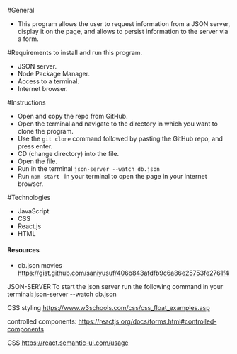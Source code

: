 #General
- This program allows the user to request information from a JSON server, display it on the page, and allows to persist information to the server via a form. 

#Requirements to install and run this program.
- JSON server.
- Node Package Manager. 
- Access to a terminal. 
- Internet browser. 

#Instructions
- Open and copy the repo from GitHub.
- Open the terminal and navigate to the directory in which you want to clone the program.
- Use the `git clone` command followed by pasting the GitHub repo, and press enter.
- CD (change directory) into the file.
- Open the file.
- Run in the terminal `json-server --watch db.json` 
- Run  `npm start ` in your terminal to open the page in your internet browser.

#Technologies
- JavaScript 
- CSS
- React.js
- HTML

#### Resources #### 

- db.json movies 
https://gist.github.com/saniyusuf/406b843afdfb9c6a86e25753fe2761f4

JSON-SERVER
To start the json server run the following command in your terminal:
json-server --watch db.json

CSS styling 
https://www.w3schools.com/css/css_float_examples.asp

controlled components:
https://reactjs.org/docs/forms.html#controlled-components

CSS
https://react.semantic-ui.com/usage
